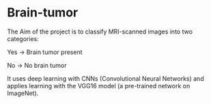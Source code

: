 # Brain-tumor
The Aim of the project is to classify MRI-scanned images into two categories:

Yes → Brain tumor present

No → No brain tumor

It uses deep learning with CNNs (Convolutional Neural Networks) and applies learning with the VGG16 model (a pre-trained network on ImageNet).
